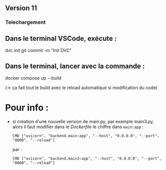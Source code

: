## Version 11

### Telechargement 

## Dans le terminal VSCode, exécute :
dvc init
git commit -m "Init DVC"

## Dans le terminal, lancer avec la commande :
docker compose up --build

(-> ça fait tout le build avec le reload automatique si modification du code)

# Pour info :
- si création d'une nouvelle version de main.py, par exemple main3.py,
    alors il faut modifier dans le *Dockerfile* le chiffre dans `main:app`  :

    ```CMD ["uvicorn", "backend.main:app", "--host", "0.0.0.0", "--port", "8000", "--reload"]```

    par :

    ```CMD ["uvicorn", "backend.main3:app", "--host", "0.0.0.0", "--port", "8000", "--reload"]```



